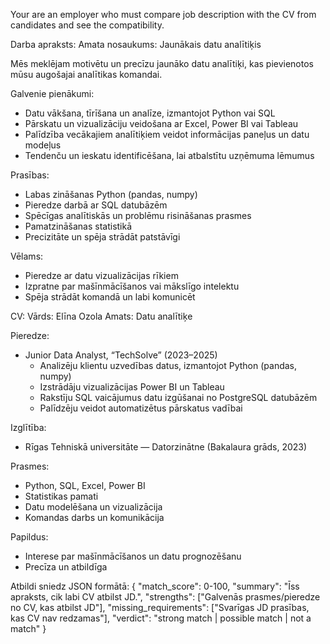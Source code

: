 
Your are an employer who must compare job description with the CV from candidates and see the compatibility.

Darba apraksts:
Amata nosaukums: Jaunākais datu analītiķis

Mēs meklējam motivētu un precīzu jaunāko datu analītiķi, kas pievienotos mūsu augošajai analītikas komandai.

Galvenie pienākumi:
- Datu vākšana, tīrīšana un analīze, izmantojot Python vai SQL
- Pārskatu un vizualizāciju veidošana ar Excel, Power BI vai Tableau
- Palīdzība vecākajiem analītiķiem veidot informācijas paneļus un datu modeļus
- Tendenču un ieskatu identificēšana, lai atbalstītu uzņēmuma lēmumus

Prasības:
- Labas zināšanas Python (pandas, numpy)
- Pieredze darbā ar SQL datubāzēm
- Spēcīgas analītiskās un problēmu risināšanas prasmes
- Pamatzināšanas statistikā
- Precizitāte un spēja strādāt patstāvīgi

Vēlams:
- Pieredze ar datu vizualizācijas rīkiem
- Izpratne par mašīnmācīšanos vai mākslīgo intelektu
- Spēja strādāt komandā un labi komunicēt







CV:
Vārds: Elīna Ozola
Amats: Datu analītiķe

Pieredze:
- Junior Data Analyst, “TechSolve” (2023–2025)
  - Analizēju klientu uzvedības datus, izmantojot Python (pandas, numpy)
  - Izstrādāju vizualizācijas Power BI un Tableau
  - Rakstīju SQL vaicājumus datu izgūšanai no PostgreSQL datubāzēm
  - Palīdzēju veidot automatizētus pārskatus vadībai

Izglītība:
- Rīgas Tehniskā universitāte — Datorzinātne (Bakalaura grāds, 2023)

Prasmes:
- Python, SQL, Excel, Power BI
- Statistikas pamati
- Datu modelēšana un vizualizācija
- Komandas darbs un komunikācija

Papildus:
- Interese par mašīnmācīšanos un datu prognozēšanu
- Precīza un atbildīga


Atbildi sniedz JSON formātā:
{
"match_score": 0-100,
"summary": "Īss apraksts, cik labi CV atbilst JD.",
"strengths": ["Galvenās prasmes/pieredze no CV, kas atbilst JD"],
"missing_requirements": ["Svarīgas JD prasības, kas CV nav redzamas"],
"verdict": "strong match | possible match | not a match"
}
